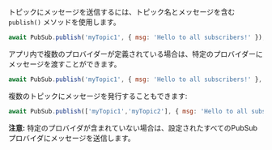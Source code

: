 トピックにメッセージを送信するには、トピック名とメッセージを含む `publish()` メソッドを使用します。
```javascript
await PubSub.publish('myTopic1', { msg: 'Hello to all subscribers!' });
```

アプリ内で複数のプロバイダーが定義されている場合は、特定のプロバイダーにメッセージを渡すことができます。
```javascript
await PubSub.publish('myTopic1', { msg: 'Hello to all subscribers!' }, { provider: 'AWSIoTProvider' });
```

複数のトピックにメッセージを発行することもできます:
```javascript
await PubSub.publish(['myTopic1','myTopic2'], { msg: 'Hello to all subscribers!' });
```

<amplify-callout>

**注意:** 特定のプロバイダが含まれていない場合は、設定されたすべてのPubSubプロバイダにメッセージを送信します。

</amplify-callout>